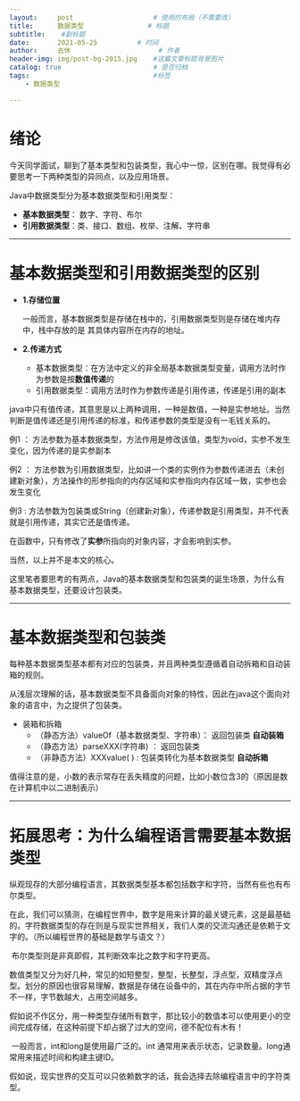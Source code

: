 ```yaml
---
layout:     post   				    # 使用的布局（不需要改）
title:      数据类型				# 标题 
subtitle:    #副标题
date:       2021-05-25			# 时间
author:     去休 						# 作者
header-img: img/post-bg-2015.jpg 	#这篇文章标题背景图片
catalog: true 						# 是否归档
tags:								#标签
    - 数据类型

---
```


# 绪论

今天同学面试，聊到了基本类型和包装类型，我心中一惊，区别在哪。我觉得有必要思考一下两种类型的异同点，以及应用场景。

Java中数据类型分为基本数据类型和引用类型：

* **基本数据类型**： 数字、字符、布尔
* **引用数据类型**：类、接口、数组、枚举、注解、字符串

---

# 基本数据类型和引用数据类型的区别

* **1.存储位置**

  一般而言，基本数据类型是存储在栈中的，引用数据类型则是存储在堆内存中，栈中存放的是	其具体内容所在内存的地址。

* **2.传递方式**

  - 基本数据类型：在方法中定义的非全局基本数据类型变量，调用方法时作为参数是按**数值传递**的
  - 引用数据类型：调用方法时作为参数传递是引用传递，传递是引用的副本

java中只有值传递，其意思是以上两种调用，一种是数值，一种是实参地址。当然判断是值传递还是引用传递的标准，和传递参数的类型是没有一毛钱关系的。

例1 ： 方法参数为基本数据类型，方法作用是修改该值，类型为void，实参不发生变化，因为传递的是实参副本

例2 ： 方法参数为引用数据类型，比如讲一个类的实例作为参数传递进去（未创建新对象），方法操作的形参指向的内存区域和实参指向内存区域一致，实参也会发生变化

例3 :    方法参数为包装类或String（创建新对象），传递参数是引用类型，并不代表就是引用传递，其实它还是值传递。

在函数中，只有修改了**实参**所指向的对象内容，才会影响到实参。

当然，以上并不是本文的核心。

这里笔者要思考的有两点，Java的基本数据类型和包装类的诞生场景，为什么有基本数据类型，还要设计包装类。

---

# 基本数据类型和包装类

每种基本数据类型基本都有对应的包装类，并且两种类型遵循着自动拆箱和自动装箱的规则。

从浅层次理解的话，基本数据类型不具备面向对象的特性，因此在java这个面向对象的语言中，为之提供了包装类。

* 装箱和拆箱
  * （静态方法）valueOf（基本数据类型、字符串）：  返回包装类     **自动装箱**
  * （静态方法）parseXXX(字符串) ： 返回包装类
  * （非静态方法）XXXvalue( )  : 包装类转化为基本数据类型   **自动拆箱**

值得注意的是，小数的表示常存在丢失精度的问题，比如小数位含3的（原因是数在计算机中以二进制表示）

---

# 拓展思考：为什么编程语言需要基本数据类型

​        纵观现存的大部分编程语言，其数据类型基本都包括数字和字符，当然有些也有布尔类型。

​        在此，我们可以猜测，在编程世界中，数字是用来计算的最关键元素，这是最基础的。字符数据类型的存在则是与现实世界相关，我们人类的交流沟通还是依赖于文字的。（所以编程世界的基础是数学与语文？）

​		布尔类型则是非真即假，其判断效率比之数字和字符更高。

​		数值类型又分为好几种，常见的如短整型，整型，长整型，浮点型，双精度浮点型。划分的原因也很容易理解，数据是存储在设备中的，其在内存中所占据的字节不一样，字节数越大，占用空间越多。

​		假如说不作区分，用一种类型存储所有数字，那比较小的数值本可以使用更小的空间完成存储，在这种前提下却占据了过大的空间，德不配位有木有！

​		一般而言，int和long是使用最广泛的。int 通常用来表示状态，记录数量。long通常用来描述时间和构建主键ID。

​		假如说，现实世界的交互可以只依赖数字的话，我会选择去除编程语言中的字符类型。

